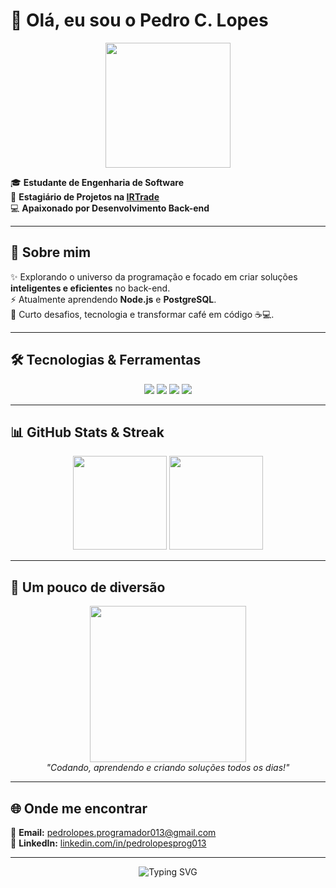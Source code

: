 # 👋 Olá, eu sou o Pedro C. Lopes  

<p align="center">
  <img src="https://media.giphy.com/media/26n6WywJyh39n1pBu/giphy.gif](https://tenor.com/pt-BR/view/bob-esponja-dan%C3%A7ando-gif-18382692)" width="200px" />
</p>

🎓 **Estudante de Engenharia de Software**  
💼 **Estagiário de Projetos na [IRTrade](https://www.irtrade.com.br/)**  
💻 **Apaixonado por Desenvolvimento Back-end**  

---

## 🚀 Sobre mim
✨ Explorando o universo da programação e focado em criar soluções **inteligentes e eficientes** no back-end.  
⚡ Atualmente aprendendo **Node.js** e **PostgreSQL**.  
🎯 Curto desafios, tecnologia e transformar café em código ☕💻.  

---

## 🛠️ Tecnologias & Ferramentas
<p align="center">
  <img src="https://img.shields.io/badge/Node.js-FF0000?style=for-the-badge&logo=node.js&logoColor=white" />
  <img src="https://img.shields.io/badge/PostgreSQL-B22222?style=for-the-badge&logo=postgresql&logoColor=white" />
  <img src="https://img.shields.io/badge/JavaScript-DC143C?style=for-the-badge&logo=javascript&logoColor=white" />
  <img src="https://img.shields.io/badge/Git-8B0000?style=for-the-badge&logo=git&logoColor=white" />
</p>

---

## 📊 GitHub Stats & Streak
<p align="center">
  <img src="https://github-readme-stats.vercel.app/api?username=pedooor013&show_icons=true&theme=radical&title_color=FF0000&icon_color=FF4500&text_color=ffffff&bg_color=0d1117" height="150"/>
  <img src="https://github-readme-streak-stats.herokuapp.com/?user=pedooor013&theme=radical&fire=FF0000&ring=FF4500&currStreakLabel=ffffff&background=0d1117" height="150"/>
</p>

---

## 🎨 Um pouco de diversão
<p align="center">
  <img src="https://media.giphy.com/media/13HgwGsXF0aiGY/giphy.gif" width="250px" /><br>
  <i>"Codando, aprendendo e criando soluções todos os dias!"</i>
</p>

---

## 🌐 Onde me encontrar
📧 **Email:** pedrolopes.programador013@gmail.com  
🔗 **LinkedIn:** [linkedin.com/in/pedrolopesprog013](https://www.linkedin.com/in/pedrolopesprog013)

---

<p align="center">
  <img src="https://readme-typing-svg.herokuapp.com?font=Fira+Code&size=22&pause=1000&color=FF0000&center=true&vCenter=true&width=500&lines=Bem-vindo+ao+meu+GitHub!;Explorando+o+mundo+do+Back-end;Sempre+aprendendo+e+evoluindo!;Let's+Code+🔥" alt="Typing SVG" />
</p>
